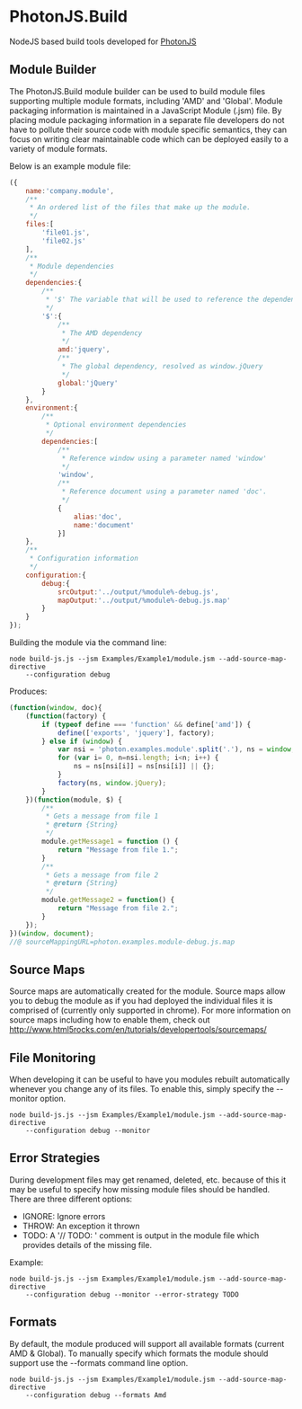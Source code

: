 PhotonJS.Build
==============

NodeJS based build tools developed for [PhotonJS](https://github.com/suedama1756/PhotonJS)

Module Builder
--------------

The PhotonJS.Build module builder can be used to build module files supporting multiple module formats, including
'AMD' and 'Global'. Module packaging information is maintained in a JavaScript Module (.jsm) file. By placing module
packaging information in a separate file developers do not have to pollute their source code with module specific
semantics, they can focus on writing clear maintainable code which can be deployed easily to a variety of module formats.

Below is an example module file:

```javascript
({
    name:'company.module',
    /**
     * An ordered list of the files that make up the module.
     */
    files:[
        'file01.js',
        'file02.js'
    ],
    /**
     * Module dependencies
     */
    dependencies:{
        /**
         * '$' The variable that will be used to reference the dependency
         */
        '$':{
            /**
             * The AMD dependency
             */
            amd:'jquery',
            /**
             * The global dependency, resolved as window.jQuery
             */
            global:'jQuery'
        }
    },
    environment:{
        /**
         * Optional environment dependencies
         */
        dependencies:[
            /**
             * Reference window using a parameter named 'window'
             */
            'window',
            /**
             * Reference document using a parameter named 'doc'.
             */
            {
                alias:'doc',
                name:'document'
            }]
    },
    /**
     * Configuration information
     */
    configuration:{
        debug:{
            srcOutput:'../output/%module%-debug.js',
            mapOutput:'../output/%module%-debug.js.map'
        }
    }
});
```

Building the module via the command line:

    node build-js.js --jsm Examples/Example1/module.jsm --add-source-map-directive
        --configuration debug

Produces:

```javascript
(function(window, doc){
    (function(factory) {
        if (typeof define === 'function' && define['amd']) {
            define(['exports', 'jquery'], factory);
        } else if (window) {
            var nsi = 'photon.examples.module'.split('.'), ns = window;
            for (var i= 0, n=nsi.length; i<n; i++) {
                ns = ns[nsi[i]] = ns[nsi[i]] || {};
            }
            factory(ns, window.jQuery);
        }
    })(function(module, $) {
        /**
         * Gets a message from file 1
         * @return {String}
         */
        module.getMessage1 = function () {
            return "Message from file 1.";
        }
        /**
         * Gets a message from file 2
         * @return {String}
         */
        module.getMessage2 = function() {
            return "Message from file 2.";
        }
    });
})(window, document);
//@ sourceMappingURL=photon.examples.module-debug.js.map
```

Source Maps
-----------

Source maps are automatically created for the module. Source maps allow you to debug the module as
if you had deployed the individual files it is comprised of (currently only supported in chrome). For more
information on source maps including how to enable them,
check out http://www.html5rocks.com/en/tutorials/developertools/sourcemaps/

File Monitoring
---------------

When developing it can be useful to have you modules rebuilt automatically whenever you change any of its files. To
enable this, simply specify the --monitor option.

    node build-js.js --jsm Examples/Example1/module.jsm --add-source-map-directive
        --configuration debug --monitor

Error Strategies
----------------

During development files may get renamed, deleted, etc. because of this it may be useful to specify how missing module
files should be handled. There are three different options:

* IGNORE: Ignore errors
* THROW:  An exception it thrown
* TODO:   A '// TODO: ' comment is output in the module file which provides details of the missing file.

Example:

    node build-js.js --jsm Examples/Example1/module.jsm --add-source-map-directive
        --configuration debug --monitor --error-strategy TODO

Formats
-------

By default, the module produced will support all available formats (current AMD & Global). To manually specify
which formats the module should support use the --formats command line option.

    node build-js.js --jsm Examples/Example1/module.jsm --add-source-map-directive
        --configuration debug --formats Amd

